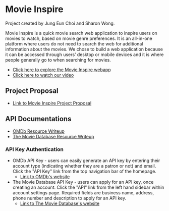 # Movie Inspire
Project created by Jung Eun Choi and Sharon Wong.

Movie Inspire is a quick movie search web application to inspire users on movies to watch, based on movie genre preferences. It is an all-in-one platform where users do not need to search the web for additional information about the movies. We chose to build a web application because it can be accessed through users’ desktop or mobile devices and it is where people generally go to when searching for movies.
- [Click here to explore the Movie Inspire webapp](https://movie-inspire.appspot.com/)
- [Click here to watch our video](https://youtu.be/2ILNq8RC5Ug)

## Project Proposal
- [Link to Movie Inspire Project Proposal](https://docs.google.com/document/d/1LRcR8rvo1qH_PLvQJLMm-YXmiQ6UftWo_TWIjkjDOLI/edit?usp=sharing)

## API Documentations
- [OMDb Resource Writeup](https://docs.google.com/document/d/1Bal9clFqyBLEQ2oYQDX_N3RVxrWEJ8jz5mwZhQiNTcM/edit?usp=sharing)
- [The Movie Database Resource Writeup](https://docs.google.com/document/d/1Qcqx9h6I_AR5YN8bEBRaChqS6wONNnUADE-qxZhExWQ/edit)

### API Key Authentication
- OMDb API Key - users can easily generate an API key by entering their account type (indicating whether they are a patron or not) and email. Click the "API Key" link from the top navigation bar of the homepage.
  - [Link to OMDb's website](http://www.omdbapi.com/)
- The Movie Database API Key - users can apply for an API key, once creating an account. Click the "API" link from the left hand sidebar within account settings page. Required fields are business name, address, phone number and description to apply for an API key.
  - [Link to The Movie Database's website](https://www.themoviedb.org/faq/api)

